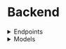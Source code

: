 # Backend
<details>
<summary>Endpoints</summary>
<p>

- Root: "/"
  - GET: returns "Hello World"
- Users: "/users"
  - GET:
    - Accepts "user" from **query**
    - Retrieves specified user or all if none specified
  - POST:
    - Accepts representation of user from **body**
    - Attempts to add user to database
- Users with id: "/users/id:"
  - PATCH:
    - Accepts "id" of **user** from **params**
    - Retrieves _id field of **existing task** from **body**
    - Attempts to add task to user 
  - DELETE:
    - Accepts "id" of **user** from **params**
    - Retrieves _id field of **existing task** from **body**
    - Attempts to delete task from task list and remove from user tasks field
- Tasks: "/tasks
  - **Probably needs to change**
    - Need to figure out if this is even used or if it's done through user task list
    - "user" field probably needs to be removed since it's duplicate information
  - GET:
    - Accepts "user", "categories", "date", "flagged" and "completed" from **query**
    - Retrieves tasks, can be filtered by user as well as user and other field
  - POST:
    - Accepts representation of task from **body**
    - Attempts to add the task to database
- Users and Tasks: "/usersAndTasks"
  - GET:
    - Accepts "user" from "query"
      - Change to use id?
    - Retrieves specified user or all and populates user task fields
</p>
</details>
<details>
<summary>Models</summary>
<p>

- User:
  - username:
    - String, required
  - password:
    - String, required
  - tasks:
    - List of task ids, ids not required
- Task
  - user: **PROBABLY REMOVE SINCE DUPLICATION WHEN USER TASK LIST POPULATED**
    - String, required
  - title:
    - String, required
  - description:
    - String, required
  - categories:
    - List of strings, categories not required
  - date: **CURRENTLY STRING, NEEDS TO BE DATE TYPE**
    - String, required
  - flagged:
    - Boolean, required
  - completed: **POTENTIALLY CHANGE TO NON-BOOLEAN FOR MORE THAN 2 STATES**
    - Boolean, required
<p>
</details>
